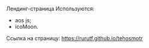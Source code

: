 Лендинг-страница
Используются:
- aos js;
- icoMoon.


Ссылка на страницу: https://rurutf.github.io/tehosmotr
